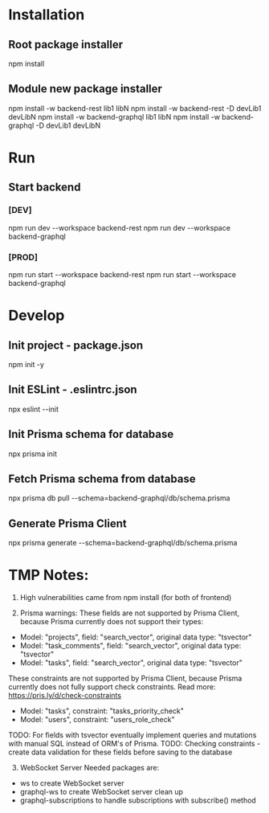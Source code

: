 # Installation

## Root package installer

npm install

## Module new package installer

npm install -w backend-rest lib1 libN
npm install -w backend-rest -D devLib1 devLibN
npm install -w backend-graphql lib1 libN
npm install -w backend-graphql -D devLib1 devLibN

# Run

## Start backend

### [DEV]

npm run dev --workspace backend-rest
npm run dev --workspace backend-graphql

### [PROD]

npm run start --workspace backend-rest
npm run start --workspace backend-graphql

# Develop

## Init project - package.json

npm init -y

## Init ESLint - .eslintrc.json

npx eslint --init

## Init Prisma schema for database

npx prisma init

## Fetch Prisma schema from database

npx prisma db pull --schema=backend-graphql/db/schema.prisma

## Generate Prisma Client

npx prisma generate --schema=backend-graphql/db/schema.prisma

# TMP Notes:

1. High vulnerabilities came from npm install (for both of frontend)

2. Prisma warnings:
   These fields are not supported by Prisma Client, because Prisma currently does not support their types:

- Model: "projects", field: "search_vector", original data type: "tsvector"
- Model: "task_comments", field: "search_vector", original data type: "tsvector"
- Model: "tasks", field: "search_vector", original data type: "tsvector"

These constraints are not supported by Prisma Client, because Prisma currently does not fully support check constraints. Read more: https://pris.ly/d/check-constraints

- Model: "tasks", constraint: "tasks_priority_check"
- Model: "users", constraint: "users_role_check"

TODO: For fields with tsvector eventually implement queries and mutations with manual SQL instead of ORM's of Prisma.
TODO: Checking constraints - create data validation for these fields before saving to the database

3. WebSocket Server
   Needed packages are:

- ws                       to create WebSocket server
- graphql-ws               to create WebSocket server clean up
- graphql-subscriptions    to handle subscriptions with subscribe() method